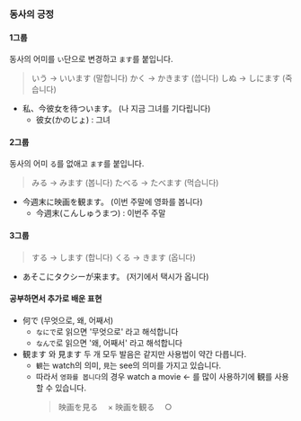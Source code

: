 ### 동사의 긍정

#### 1그룹

동사의 어미를 `い`단으로 변경하고 `ます`를 붙입니다.

> いう -> いいます (말합니다)
> かく -> かきます (씁니다)
> しぬ -> しにます (죽습니다)

- 私、今彼女を待ついます。 (나 지금 그녀를 기다립니다)
  - 彼女(かのじょ) : 그녀

#### 2그룹

동사의 어미 `る`를 없애고 `ます`를 붙입니다.

> みる -> みます (봅니다)
> たべる -> たべます (먹습니다)

- 今週末に映画を観ます。 (이번 주말에 영화를 봅니다)
  - 今週末(こんしゅうまつ) : 이번주 주말

#### 3그룹

> する -> します (합니다)
> くる -> きます (옵니다)

- あそこにタクシーが来ます。 (저기에서 택시가 옵니다)

#### 공부하면서 추가로 배운 표현

- 何で (무엇으로, 왜, 어째서)
  - `なにで`로 읽으면 '무엇으로' 라고 해석합니다
  - `なんで`로 읽으면 '왜, 어째서' 라고 해석합니다
- 観ます 와 見ます 두 개 모두 발음은 같지만 사용법이 약간 다릅니다.
  - `観`는 watch의 의미, `見`는 see의 의미를 가지고 있습니다.
  - 따라서 `영화를 봅니다`의 경우 watch a movie <- 를 많이 사용하기에 観를 사용할 수 있습니다.
    > 映画を見る　 ×
    > 映画を観る　 ○

